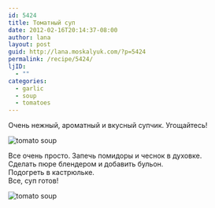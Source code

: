 ```yaml
---
id: 5424
title: Томатный суп
date: 2012-02-16T20:14:37-08:00
author: lana
layout: post
guid: http://lana.moskalyuk.com/?p=5424
permalink: /recipe/5424/
ljID:
  - ""
categories:
  - garlic
  - soup
  - tomatoes
---
```

Очень нежный, ароматный и вкусный супчик. Угощайтесь!

![tomato soup](http://farm8.staticflickr.com/7201/6889514325_2776719b3c_z.jpg) 

Все очень просто. Запечь помидоры и чеснок в духовке.  
Сделать пюре блендером и добавить бульон.  
Подогреть в кастрюльке.  
Все, суп готов!

![tomato soup](http://farm8.staticflickr.com/7202/6889514747_8d4aa67a7a_z.jpg)